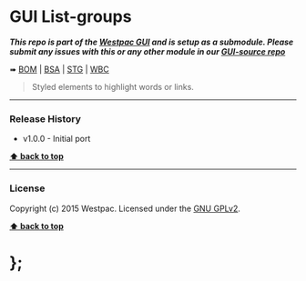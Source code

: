 GUI List-groups
===============

***This repo is part of the [Westpac GUI](http://gel.westpacgroup.com.au/GUI/) and is setup as a submodule. Please submit any issues with this or any other
module in our [GUI-source repo](https://github.com/WestpacCXTeam/GUI-source/issues)***

➠
[BOM](http://westpaccxteam.github.io/GUI-list-groups/tests/BOM/) |
[BSA](http://westpaccxteam.github.io/GUI-list-groups/tests/BSA/) |
[STG](http://westpaccxteam.github.io/GUI-list-groups/tests/STG/) |
[WBC](http://westpaccxteam.github.io/GUI-list-groups/tests/WBC/)

> Styled elements to highlight words or links.

----------------------------------------------------------------------------------------------------------------------------------------------------------------


### Release History

* v1.0.0 - Initial port

**[⬆ back to top](#content)**


----------------------------------------------------------------------------------------------------------------------------------------------------------------


### License

Copyright (c) 2015 Westpac. Licensed under the [GNU GPLv2](https://raw.githubusercontent.com/WestpacCXTeam/GUI-list-groups/master/LICENSE).

**[⬆ back to top](#content)**

# };
